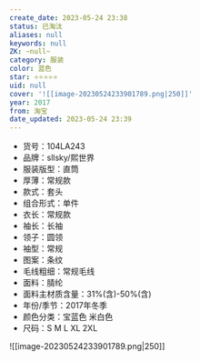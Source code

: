 ```yaml
---
create_date: 2023-05-24 23:38
status: 已淘汰
aliases: null
keywords: null
ZK: ~null~
category: 服装
color: 蓝色
star: ⭐⭐⭐⭐⭐
uid: null
cover: '![[image-20230524233901789.png|250]]'
year: 2017
from: 淘宝
date_updated: 2023-05-24 23:39
---
```


- 货号：104LA243
- 品牌：sllsky/熙世界
- 服装版型：直筒
- 厚薄：常规款
- 款式：套头
- 组合形式：单件
- 衣长：常规款
- 袖长：长袖
- 领子：圆领
- 袖型：常规
- 图案：条纹
- 毛线粗细：常规毛线
- 面料：腈纶
- 面料主材质含量：31%(含)-50%(含)
- 年份/季节：2017年冬季
- 颜色分类：宝蓝色 米白色
- 尺码：S M L XL 2XL

![[image-20230524233901789.png|250]]
